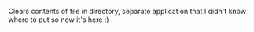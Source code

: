 Clears contents of file in directory, separate application that I didn't know where to put so now it's here :)
